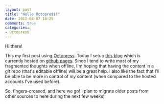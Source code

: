 ```yaml
---
layout: post
title: "Hello Octopress!"
date: 2012-04-07 18:25
comments: true
categories:
- Octopress 
---
```

Hi there!

This my first post using [Octopress](http://octopress.org). Today I setup
[this blog](http://blog.ccare.me) which is currently hosted on
[github pages](http://pages.github.com/).
Since I tend to write most of my fragmented thoughts when offline, I'm
hoping that having the content in a git repo (that's editable offline) will be a
great help. I also like the fact that I'll be able to be more in control of my
content (when compared to the hosted accounts I've used before).

So, fingers-crossed, and here we go! I plan to migrate older posts from other
sources to here during the next few weeks)